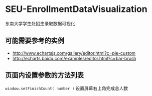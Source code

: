 # SEU-EnrollmentDataVisualization
东南大学学生处招生录取数据可视化

## 可能需要参考的实例

* http://www.echartsjs.com/gallery/editor.html?c=pie-custom
* http://echarts.baidu.com/examples/editor.html?c=bar-brush

## 页面内设置参数的方法列表

`window.setFinishCount( number )` 设置屏幕右上角完成总人数
